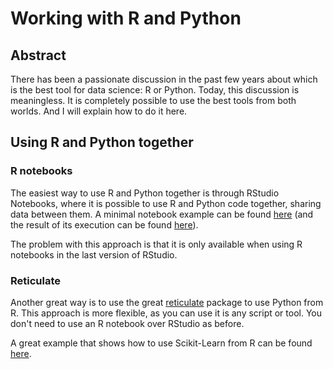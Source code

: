# Working with R and Python

## Abstract
There has been a passionate discussion in the past few years about which is the best tool for data science: R or Python. Today, this discussion is meaningless. It is completely possible to use the best tools from both worlds. And I will explain how to do it here.

## Using R and Python together

### R notebooks
The easiest way to use R and Python together is through RStudio Notebooks, where it is possible to use R and Python code together, sharing data between them. A minimal notebook example can be found [here](R_notebooks/r_and_python.Rmd) (and the result of its execution can be found [here](https://htmlpreview.github.io/?https://raw.githubusercontent.com/josealberto-arcos-sanchez/data-science-knowledge/master/tools/r_and_python/R_notebooks/r_and_python.html)).

The problem with this approach is that it is only available when using R notebooks in the last version of RStudio.

### Reticulate
Another great way is to use the great [reticulate](https://github.com/rstudio/reticulate) package to use Python from R. This approach is more flexible, as you can use it is any script or tool. You don't need to use an R notebook over RStudio as before. 

A great example that shows how to use Scikit-Learn from R can be found [here](R_Scikit_Learn).
